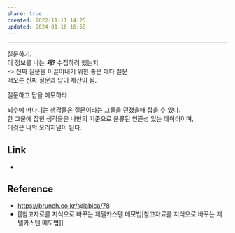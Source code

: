 ```yaml
---  
share: true  
created: 2022-11-11 14:25  
updated: 2024-01-16 16:58  
---  
```

  
---  
  
질문하기.    
이 정보를  나는 ***왜?*** 수집하려 했는지.    
-> 진짜 질문을 이끌어내기 위한 좋은 메타 질문    
떠오른 진짜 질문과 답이 재산이 됨.  
  
질문하고 답을 메모하라.  
  
뇌수에 떠다니는 생각들은 질문이라는 그물을 던졌을때 잡을 수 있다.    
한 그물에 잡힌 생각들은 나만의 기준으로 분류된 연관성 있는 데이터이며,    
이것은 나의 오리지널이 된다.  
  
## Link  
-   
  
  
## Reference  
- https://brunch.co.kr/@labica/78  
- [[참고자료를 지식으로 바꾸는 제텔카스텐 메모법|참고자료를 지식으로 바꾸는 제텔카스텐 메모법]]